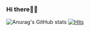 ### Hi there👋🏻

<!--[![Anurag's GitHub stats](https://github-readme-stats.vercel.app/api?username=hyejin1231)](https://github.com/anuraghazra/github-readme-stats)-->
![Anurag's GitHub stats](https://github-readme-stats.vercel.app/api?username=hyejin1231&show_icons=true&theme=radical)
                                                [![Hits](https://hits.seeyoufarm.com/api/count/incr/badge.svg?url=https%3A%2F%2Fgithub.com%2Fgjbae1212%2Fhit-counter)](https://hits.seeyoufarm.com)                    
<!--
**hyejin1231/hyejin1231** is a ✨ _special_ ✨ repository because its `README.md` (this file) appears on your GitHub profile.

Here are some ideas to get you started:

- 🔭 I’m currently working on ...
- 🌱 I’m currently learning ...
- 👯 I’m looking to collaborate on ...
- 🤔 I’m looking for help with ...
- 💬 Ask me about ...
- 📫 How to reach me: ...
- 😄 Pronouns: ...
- ⚡ Fun fact: ...
-->
